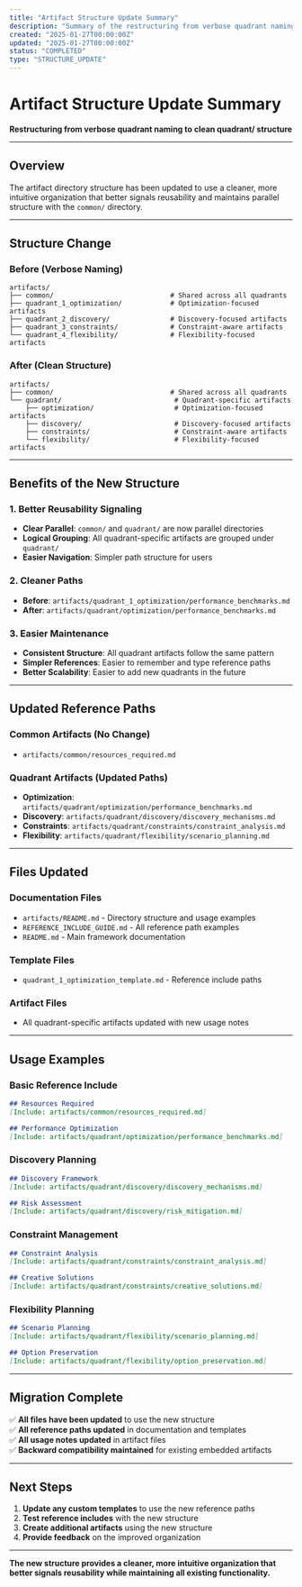 ```yaml
---
title: "Artifact Structure Update Summary"
description: "Summary of the restructuring from verbose quadrant naming to clean quadrant/ structure"
created: "2025-01-27T00:00:00Z"
updated: "2025-01-27T00:00:00Z"
status: "COMPLETED"
type: "STRUCTURE_UPDATE"
---
```


# Artifact Structure Update Summary

**Restructuring from verbose quadrant naming to clean quadrant/ structure**

---

## Overview

The artifact directory structure has been updated to use a cleaner, more intuitive organization that better signals reusability and maintains parallel structure with the `common/` directory.

---

## Structure Change

### **Before (Verbose Naming)**

```
artifacts/
├── common/                             # Shared across all quadrants
├── quadrant_1_optimization/            # Optimization-focused artifacts
├── quadrant_2_discovery/               # Discovery-focused artifacts
├── quadrant_3_constraints/             # Constraint-aware artifacts
└── quadrant_4_flexibility/             # Flexibility-focused artifacts
```

### **After (Clean Structure)**

```
artifacts/
├── common/                             # Shared across all quadrants
└── quadrant/                            # Quadrant-specific artifacts
    ├── optimization/                    # Optimization-focused artifacts
    ├── discovery/                       # Discovery-focused artifacts
    ├── constraints/                     # Constraint-aware artifacts
    └── flexibility/                     # Flexibility-focused artifacts
```

---

## Benefits of the New Structure

### **1. Better Reusability Signaling**

- **Clear Parallel**: `common/` and `quadrant/` are now parallel directories
- **Logical Grouping**: All quadrant-specific artifacts are grouped under `quadrant/`
- **Easier Navigation**: Simpler path structure for users

### **2. Cleaner Paths**

- **Before**: `artifacts/quadrant_1_optimization/performance_benchmarks.md`
- **After**: `artifacts/quadrant/optimization/performance_benchmarks.md`

### **3. Easier Maintenance**

- **Consistent Structure**: All quadrant artifacts follow the same pattern
- **Simpler References**: Easier to remember and type reference paths
- **Better Scalability**: Easier to add new quadrants in the future

---

## Updated Reference Paths

### **Common Artifacts** (No Change)

- `artifacts/common/resources_required.md`

### **Quadrant Artifacts** (Updated Paths)

- **Optimization**: `artifacts/quadrant/optimization/performance_benchmarks.md`
- **Discovery**: `artifacts/quadrant/discovery/discovery_mechanisms.md`
- **Constraints**: `artifacts/quadrant/constraints/constraint_analysis.md`
- **Flexibility**: `artifacts/quadrant/flexibility/scenario_planning.md`

---

## Files Updated

### **Documentation Files**

- `artifacts/README.md` - Directory structure and usage examples
- `REFERENCE_INCLUDE_GUIDE.md` - All reference path examples
- `README.md` - Main framework documentation

### **Template Files**

- `quadrant_1_optimization_template.md` - Reference include paths

### **Artifact Files**

- All quadrant-specific artifacts updated with new usage notes

---

## Usage Examples

### **Basic Reference Include**

```markdown
## Resources Required
[Include: artifacts/common/resources_required.md]

## Performance Optimization
[Include: artifacts/quadrant/optimization/performance_benchmarks.md]
```

### **Discovery Planning**

```markdown
## Discovery Framework
[Include: artifacts/quadrant/discovery/discovery_mechanisms.md]

## Risk Assessment
[Include: artifacts/quadrant/discovery/risk_mitigation.md]
```

### **Constraint Management**

```markdown
## Constraint Analysis
[Include: artifacts/quadrant/constraints/constraint_analysis.md]

## Creative Solutions
[Include: artifacts/quadrant/constraints/creative_solutions.md]
```

### **Flexibility Planning**

```markdown
## Scenario Planning
[Include: artifacts/quadrant/flexibility/scenario_planning.md]

## Option Preservation
[Include: artifacts/quadrant/flexibility/option_preservation.md]
```

---

## Migration Complete

✅ **All files have been updated** to use the new structure  
✅ **All reference paths updated** in documentation and templates  
✅ **All usage notes updated** in artifact files  
✅ **Backward compatibility maintained** for existing embedded artifacts  

---

## Next Steps

1. **Update any custom templates** to use the new reference paths
2. **Test reference includes** with the new structure
3. **Create additional artifacts** using the new structure
4. **Provide feedback** on the improved organization

---

**The new structure provides a cleaner, more intuitive organization that better signals reusability while maintaining all existing functionality.**
